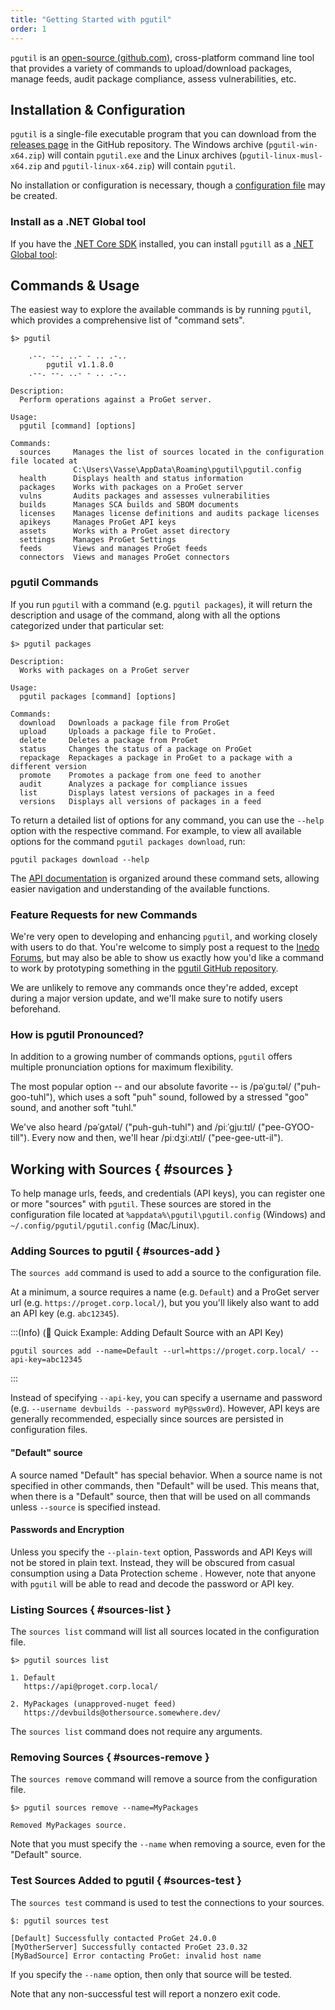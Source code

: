 ```yaml
---
title: "Getting Started with pgutil"
order: 1
---
```


`pgutil` is an [open-source (github.com)](https://github.com/inedo/pgutil), cross-platform command line tool that provides a variety of commands to upload/download packages, manage feeds, audit package compliance, assess vulnerabilities, etc. 

## Installation & Configuration 

`pgutil` is a single-file executable program that you can download from the [releases page](https://github.com/Inedo/pgutil/releases) in the GitHub repository. The Windows archive (`pgutil-win-x64.zip`) will contain `pgutil.exe` and the Linux archives (`pgutil-linux-musl-x64.zip` and `pgutil-linux-x64.zip`) will contain `pgutil`.

No installation or configuration is necessary, though a [configuration file](#sources) may be created.

### Install as a .NET Global tool

If you have the [.NET Core SDK](https://learn.microsoft.com/en-us/dotnet/core/sdk) installed, you can install `pgutill` as a [.NET Global tool](https://learn.microsoft.com/en-us/dotnet/core/tools/global-tools):

## Commands & Usage
The easiest way to explore the available commands is by running `pgutil`, which provides a comprehensive list of "command sets". 

```plaintext
$> pgutil

    .--. --. ..- - .. .-..
        pgutil v1.1.8.0
    .--. --. ..- - .. .-..

Description:
  Perform operations against a ProGet server.

Usage:
  pgutil [command] [options]

Commands:
  sources     Manages the list of sources located in the configuration file located at
              C:\Users\Vasse\AppData\Roaming\pgutil\pgutil.config
  health      Displays health and status information
  packages    Works with packages on a ProGet server
  vulns       Audits packages and assesses vulnerabilities
  builds      Manages SCA builds and SBOM documents
  licenses    Manages license definitions and audits package licenses
  apikeys     Manages ProGet API keys
  assets      Works with a ProGet asset directory
  settings    Manages ProGet Settings
  feeds       Views and manages ProGet feeds
  connectors  Views and manages ProGet connectors
```

### pgutil Commands

If you run `pgutil` with a command (e.g. `pgutil packages`), it will return the description and usage of the command, along with all the options categorized under that particular set:

```plaintext
$> pgutil packages

Description:
  Works with packages on a ProGet server

Usage:
  pgutil packages [command] [options]

Commands:
  download   Downloads a package file from ProGet
  upload     Uploads a package file to ProGet.
  delete     Deletes a package from ProGet
  status     Changes the status of a package on ProGet
  repackage  Repackages a package in ProGet to a package with a different version
  promote    Promotes a package from one feed to another
  audit      Analyzes a package for compliance issues
  list       Displays latest versions of packages in a feed
  versions   Displays all versions of packages in a feed
```

To return a detailed list of options for any command, you can use the `--help` option with the respective command. For example, to view all available options for the command `pgutil packages download`, run:

```plaintext
pgutil packages download --help
```

The [API documentation](/docs/proget/reference-api) is organized around these command sets, allowing easier navigation and understanding of the available functions.

### Feature Requests for new Commands

We're very open to developing and enhancing `pgutil`, and working closely with users to do that. You're welcome to simply post a request to the [Inedo Forums](https://forums.inedo.com/), but may also be able to show us exactly how you'd like a command to work by prototyping something in the [pgutil GitHub repository](https://github.com/inedo/pgutil).

We are unlikely to remove any commands once they're added, except during a major version update, and we'll make sure to notify users beforehand.

### How is pgutil Pronounced?

In addition to a growing number of commands options, `pgutil` offers multiple pronunciation options for maximum flexibility. 

The most popular option -- and our absolute favorite -- is /pəˈɡuːtəl/ ("puh-goo-tuhl"), which uses a soft "puh" sound, followed by a stressed "goo" sound, and another soft "tuhl." 

We've also heard /pəˈɡʌtəl/ ("puh-guh-tuhl") and /piːˈɡjuːtɪl/ ("pee-GYOO-till"). Every now and then, we'll hear /piːdʒiːʌtɪl/ ("pee-gee-utt-il").


## Working with Sources { #sources }

To help manage urls, feeds, and credentials (API keys), you can register one or more "sources" with `pgutil`. These sources are stored in the configuration file located at `%appdata%\pgutil\pgutil.config` (Windows) and `~/.config/pgutil/pgutil.config` (Mac/Linux).

### Adding Sources to pgutil { #sources-add }

The `sources add` command is used to add a source to the configuration file. 

At a minimum, a source requires a name (e.g. `Default`) and a ProGet server url (e.g. `https://proget.corp.local/`), but you you'll likely also want to add an API key (e.g. `abc12345`).

:::(Info) (🚀 Quick Example: Adding Default Source with an API Key)
```plaintext
pgutil sources add --name=Default --url=https://proget.corp.local/ --api-key=abc12345
```
:::

Instead of specifying `--api-key`, you can specify a username and password (e.g. 
`--username devbuilds --password myP@ssw0rd`). However, API keys are generally recommended, especially since sources are persisted in configuration files.

#### "Default" source
A source named "Default" has special behavior. When a source name is not specified in other commands, then "Default" will be used.  This means that, when there is a "Default" source, then that will be used on all commands unless `--source` is specified instead.

#### Passwords and Encryption

Unless you specify the `--plain-text` option, Passwords and API Keys will not be stored in plain text. Instead, they will be  obscured from casual consumption using a Data Protection scheme . However, note that anyone with `pgutil` will be able to read and decode the password or API key.

### Listing Sources { #sources-list }

The `sources list` command will list all sources located in the configuration file.

```plaintext
$> pgutil sources list

1. Default
   https://api@proget.corp.local/

2. MyPackages (unapproved-nuget feed)
   https://devbuilds@othersource.somewhere.dev/
```

The `sources list` command does not require any arguments.

### Removing Sources { #sources-remove }

The `sources remove` command will remove a source from the configuration file.

```plaintext
$> pgutil sources remove --name=MyPackages

Removed MyPackages source.
```

Note that you must specify the `--name` when removing a source, even for the "Default" source.

### Test Sources Added to pgutil { #sources-test }

The `sources test` command is used to test the connections to your sources. 

```plaintext
$: pgutil sources test

[Default] Successfully contacted ProGet 24.0.0
[MyOtherServer] Successfully contacted ProGet 23.0.32
[MyBadSource] Error contacting ProGet: invalid host name
```
 If you specify the `--name` option, then only that source will be tested. 
 
 Note that any non-successful test will report a nonzero exit code.